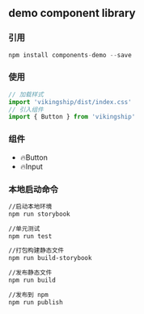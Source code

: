 ## demo component library


### 引用

~~~javascript
npm install components-demo --save
~~~

### 使用

~~~javascript
// 加载样式
import 'vikingship/dist/index.css'
// 引入组件
import { Button } from 'vikingship'
~~~

### 组件

* 🔥Button
* 🔥Input

### 本地启动命令

~~~bash
//启动本地环境
npm run storybook

//单元测试
npm run test

//打包构建静态文件
npm run build-storybook

//发布静态文件
npm run build

//发布到 npm
npm run publish
~~~